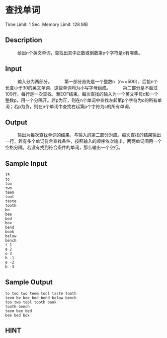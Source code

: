 # 查找单词
Time Limit: 1 Sec  Memory Limit: 128 MB


## Description
          给出n个英文单词，查找出其中正数或倒数第p个字符是c有哪些。


## Input
          输入分为两部分。
         第一部分首先是一个整数n（n<=500），后接n个长度小于30的英文单词，这些单词均为小写字母组成。
         第二部分是不超过100行，每行是一次查找，至EOF结束。每次查找的输入为一个英文字母c和一个整数p，用一个分隔开。若p为正，则在n个单词中查找左起第p个字符为c的所有单词；若p为负，则在n个单词中查找右起第p个字符为c的所有单词。

## Output
          输出为每次查找单词的结果，与输入的第二部分对应。每次查找的结果输出一行，若有多个单词符合查找条件，按照输入的顺序依次输出，两两单词间用一个空格分隔。若没有找到符合条件的单词，那么输出一个空行。


## Sample Input
```
15
to 
too
two
teem
tool
taste
tooth
be
bee
bed
box
bend
book
below
bench
t 1
e 2
o 3
h -1
e -2
b -3

```
## Sample Output
```
to too two teem tool taste tooth
teem be bee bed bend below bench
too two tool tooth book
tooth bench
teem bee bed
bee bed box

```

## HINT
